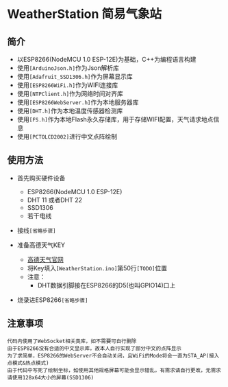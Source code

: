 # WeatherStation 简易气象站

## 简介

- 以ESP8266(NodeMCU 1.0 ESP-12E)为基础，C++为编程语言构建
- 使用```[ArduinoJson.h]```作为Json解析库
- 使用```[Adafruit_SSD1306.h]```作为屏幕显示库
- 使用```[ESP8266WiFi.h]```作为WIFI连接库
- 使用```[NTPClient.h]```作为网络时间对齐库
- 使用```[ESP8266WebServer.h]```作为本地服务器库
- 使用```[DHT.h]```作为本地温度传感器检测库
- 使用```[FS.h]```作为本地Flash永久存储库，用于存储WIFI配置，天气请求地点信息
- 使用```[PCTOLCD2002]```进行中文点阵绘制

## 使用方法

- 首先购买硬件设备

  - ESP8266(NodeMCU 1.0 ESP-12E)
  - DHT 11 或者DHT 22
  - SSD1306
  - 若干电线

- 接线```[省略步骤]```

- 准备高德天气KEY

  - [高德天气官网](https://lbs.amap.com/api/webservice/guide/api/weatherinfo)
  - 将Key填入```[WeatherStation.ino]```第50行```[TODO]```位置
  - 注意：
    - DHT数据引脚接在ESP8266的D5(也叫GPIO14)口上
  
- 烧录进ESP8266```[省略步骤]```

## 注意事项

    代码内使用了WebSocket相关类库，如不需要可自行删除
    由于ESP8266没有合适的中文显示库，故本人自行实现了部分中文的点阵显示
    为了求简单，ESP8266的WebServer不会自动关闭，且WiFi的Mode将会一直为STA_AP(接入点模式&热点模式)
    由于代码中写死了绘制坐标，如使用其他规格屏幕可能会显示错乱，有需求请自行更改，无需求请使用128x64大小的屏幕(SSD1306)
